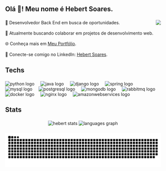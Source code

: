<h2 align="left">Olá 👋! Meu nome é Hebert Soares.</h2>

###

<img align="right" height="150" src="https://media1.tenor.com/m/GbIhyvdAW1AAAAAC/hxh-killua.gif"  />

###

###

<p align="left">🚀 Desenvolvedor Back End em busca de oportunidades.<br><br>🔗 Atualmente buscando colaborar em projetos de desenvolvimento web.<br><br>🌐 Conheça mais em <a href="https://hebertsoares.vercel.app/" target="_blank">Meu Portfólio</a>.<br><br>👥 Conecte-se comigo no LinkedIn: <a href="https://www.linkedin.com/in/hebert-soares-859084243/" target="_blank">Hebert Soares</a>.</p>


### 

<h2 align="left">Techs</h2>

###

<div align="left">
  <img src="https://skillicons.dev/icons?i=py" height="40" alt="python logo"  />
  <img width="12" />
  <img src="https://skillicons.dev/icons?i=java" height="40" alt="java logo"  />
  <img width="12" />
  <img src="https://skillicons.dev/icons?i=django" height="40" alt="django logo"  />
  <img width="12" />
  <img src="https://skillicons.dev/icons?i=spring" height="40" alt="spring logo"  />
  <img width="12" />
  <img src="https://skillicons.dev/icons?i=mysql" height="40" alt="mysql logo"  />
  <img width="12" />
  <img src="https://skillicons.dev/icons?i=postgres" height="40" alt="postgresql logo"  />
  <img width="12" />
  <img src="https://skillicons.dev/icons?i=mongodb" height="40" alt="mongodb logo"  />
  <img width="12" />
  <img src="https://skillicons.dev/icons?i=rabbitmq" height="40" alt="rabbitmq logo"  />
  <img width="12" />
  <img src="https://skillicons.dev/icons?i=docker" height="40" alt="docker logo"  />
  <img width="12" />
  <img src="https://skillicons.dev/icons?i=nginx" height="40" alt="nginx logo"  />
  <img width="12" />
  <img src="https://skillicons.dev/icons?i=aws" height="40" alt="amazonwebservices logo"  />
</div>

###

<h2 align="left">Stats</h2>

###
<div align="center">
    <img width="42%" src="https://github-readme-stats.vercel.app/api?username=HebertFSoares&show_icons=true&theme=dark" alt="hebert stats"/>
    <img src="https://github-readme-stats.vercel.app/api/top-langs?username=HebertFSoares&locale=en&hide_title=false&layout=compact&card_width=320&langs_count=6&theme=dark&hide_border=false&order=2" height="150" alt="languages graph"  />
</div>

###

<img src="https://raw.githubusercontent.com/HebertFSoares/HebertFSoares/output/snake.svg" alt="Snake animation" />

###

